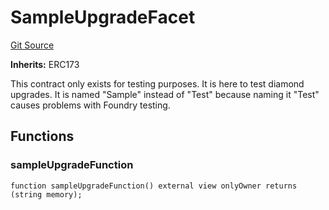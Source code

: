 # SampleUpgradeFacet
[Git Source](https://github.com/thrackle-io/tron/blob/38ad28ed586c360d4509e485bd378da51297351d/src/protocol/diamond/SampleUpgradeFacet.sol)

**Inherits:**
ERC173

This contract only exists for testing purposes. It is here to test diamond upgrades. It is named "Sample" instead
of "Test" because naming it "Test" causes problems with Foundry testing.


## Functions
### sampleUpgradeFunction


```solidity
function sampleUpgradeFunction() external view onlyOwner returns (string memory);
```

